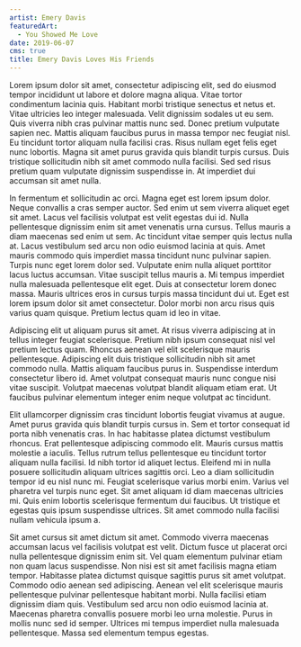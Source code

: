 ```yaml
---
artist: Emery Davis
featuredArt:
  - You Showed Me Love
date: 2019-06-07
cms: true
title: Emery Davis Loves His Friends 
---
```

Lorem ipsum dolor sit amet, consectetur adipiscing elit, sed do eiusmod tempor incididunt ut labore et dolore magna aliqua. Vitae tortor condimentum lacinia quis. Habitant morbi tristique senectus et netus et. Vitae ultricies leo integer malesuada. Velit dignissim sodales ut eu sem. Quis viverra nibh cras pulvinar mattis nunc sed. Donec pretium vulputate sapien nec. Mattis aliquam faucibus purus in massa tempor nec feugiat nisl. Eu tincidunt tortor aliquam nulla facilisi cras. Risus nullam eget felis eget nunc lobortis. Magna sit amet purus gravida quis blandit turpis cursus. Duis tristique sollicitudin nibh sit amet commodo nulla facilisi. Sed sed risus pretium quam vulputate dignissim suspendisse in. At imperdiet dui accumsan sit amet nulla.

In fermentum et sollicitudin ac orci. Magna eget est lorem ipsum dolor. Neque convallis a cras semper auctor. Sed enim ut sem viverra aliquet eget sit amet. Lacus vel facilisis volutpat est velit egestas dui id. Nulla pellentesque dignissim enim sit amet venenatis urna cursus. Tellus mauris a diam maecenas sed enim ut sem. Ac tincidunt vitae semper quis lectus nulla at. Lacus vestibulum sed arcu non odio euismod lacinia at quis. Amet mauris commodo quis imperdiet massa tincidunt nunc pulvinar sapien. Turpis nunc eget lorem dolor sed. Vulputate enim nulla aliquet porttitor lacus luctus accumsan. Vitae suscipit tellus mauris a. Mi tempus imperdiet nulla malesuada pellentesque elit eget. Duis at consectetur lorem donec massa. Mauris ultrices eros in cursus turpis massa tincidunt dui ut. Eget est lorem ipsum dolor sit amet consectetur. Dolor morbi non arcu risus quis varius quam quisque. Pretium lectus quam id leo in vitae.

Adipiscing elit ut aliquam purus sit amet. At risus viverra adipiscing at in tellus integer feugiat scelerisque. Pretium nibh ipsum consequat nisl vel pretium lectus quam. Rhoncus aenean vel elit scelerisque mauris pellentesque. Adipiscing elit duis tristique sollicitudin nibh sit amet commodo nulla. Mattis aliquam faucibus purus in. Suspendisse interdum consectetur libero id. Amet volutpat consequat mauris nunc congue nisi vitae suscipit. Volutpat maecenas volutpat blandit aliquam etiam erat. Ut faucibus pulvinar elementum integer enim neque volutpat ac tincidunt.

Elit ullamcorper dignissim cras tincidunt lobortis feugiat vivamus at augue. Amet purus gravida quis blandit turpis cursus in. Sem et tortor consequat id porta nibh venenatis cras. In hac habitasse platea dictumst vestibulum rhoncus. Erat pellentesque adipiscing commodo elit. Mauris cursus mattis molestie a iaculis. Tellus rutrum tellus pellentesque eu tincidunt tortor aliquam nulla facilisi. Id nibh tortor id aliquet lectus. Eleifend mi in nulla posuere sollicitudin aliquam ultrices sagittis orci. Leo a diam sollicitudin tempor id eu nisl nunc mi. Feugiat scelerisque varius morbi enim. Varius vel pharetra vel turpis nunc eget. Sit amet aliquam id diam maecenas ultricies mi. Quis enim lobortis scelerisque fermentum dui faucibus. Ut tristique et egestas quis ipsum suspendisse ultrices. Sit amet commodo nulla facilisi nullam vehicula ipsum a.

Sit amet cursus sit amet dictum sit amet. Commodo viverra maecenas accumsan lacus vel facilisis volutpat est velit. Dictum fusce ut placerat orci nulla pellentesque dignissim enim sit. Vel quam elementum pulvinar etiam non quam lacus suspendisse. Non nisi est sit amet facilisis magna etiam tempor. Habitasse platea dictumst quisque sagittis purus sit amet volutpat. Commodo odio aenean sed adipiscing. Aenean vel elit scelerisque mauris pellentesque pulvinar pellentesque habitant morbi. Nulla facilisi etiam dignissim diam quis. Vestibulum sed arcu non odio euismod lacinia at. Maecenas pharetra convallis posuere morbi leo urna molestie. Purus in mollis nunc sed id semper. Ultrices mi tempus imperdiet nulla malesuada pellentesque. Massa sed elementum tempus egestas.